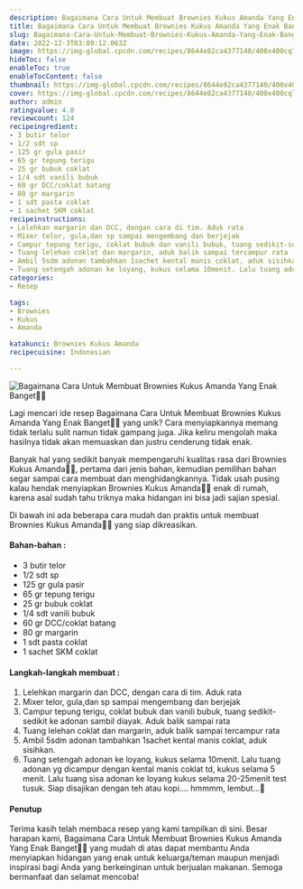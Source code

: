 ```yaml
---
description: Bagaimana Cara Untuk Membuat Brownies Kukus Amanda Yang Enak Banget"
title: Bagaimana Cara Untuk Membuat Brownies Kukus Amanda Yang Enak Banget
slug: Bagaimana-Cara-Untuk-Membuat-Brownies-Kukus-Amanda-Yang-Enak-Banget
date: 2022-12-3T03:09:12.063Z
image: https://img-global.cpcdn.com/recipes/8644e82ca4377140/400x400cq70/photo.jpg
hideToc: false
enableToc: true
enableTocContent: false
thumbnail: https://img-global.cpcdn.com/recipes/8644e82ca4377140/400x400cq70/photo.jpg
cover: https://img-global.cpcdn.com/recipes/8644e82ca4377140/400x400cq70/photo.jpg
author: admin
ratingvalue: 4.8
reviewcount: 124
recipeingredient:
- 3 butir telor
- 1/2 sdt sp
- 125 gr gula pasir
- 65 gr tepung terigu
- 25 gr bubuk coklat
- 1/4 sdt vanili bubuk
- 60 gr DCC/coklat batang
- 80 gr margarin
- 1 sdt pasta coklat
- 1 sachet SKM coklat
recipeinstructions:
- Lelehkan margarin dan DCC, dengan cara di tim. Aduk rata
- Mixer telor, gula,dan sp sampai mengembang dan berjejak
- Campur tepung terigu, coklat bubuk dan vanili bubuk, tuang sedikit-sedikit ke adonan sambil diayak. Aduk balik sampai rata
- Tuang lelehan coklat dan margarin, aduk balik sampai tercampur rata
- Ambil 5sdm adonan tambahkan 1sachet kental manis coklat, aduk sisihkan.
- Tuang setengah adonan ke loyang, kukus selama 10menit. Lalu tuang adonan yg dicampur dengan kental manis coklat td, kukus selama 5 menit. Lalu tuang sisa adonan ke loyang kukus selama 20-25menit test tusuk. Siap disajikan dengan teh atau kopi.... hmmmm, lembut...🤤
categories:
- Resep

tags:
- Brownies
- Kukus
- Amanda

katakunci: Brownies Kukus Amanda
recipecuisine: Indonesian

---
```


![Bagaimana Cara Untuk Membuat Brownies Kukus Amanda Yang Enak Banget👩‍🍳](https://img-global.cpcdn.com/recipes/8644e82ca4377140/400x400cq70/photo.jpg)

Lagi mencari ide resep Bagaimana Cara Untuk Membuat Brownies Kukus Amanda Yang Enak Banget👩‍🍳 yang unik? Cara menyiapkannya memang tidak terlalu sulit namun tidak gampang juga. Jika keliru mengolah maka hasilnya tidak akan memuaskan dan justru cenderung tidak enak.

Banyak hal yang sedikit banyak mempengaruhi kualitas rasa dari Brownies Kukus Amanda👩‍🍳, pertama dari jenis bahan, kemudian pemilihan bahan segar sampai cara membuat dan menghidangkannya. Tidak usah pusing kalau hendak menyiapkan Brownies Kukus Amanda👩‍🍳 enak di rumah, karena asal sudah tahu triknya maka hidangan ini bisa jadi sajian spesial.

Di bawah ini ada beberapa cara mudah dan praktis untuk membuat Brownies Kukus Amanda👩‍🍳 yang siap dikreasikan.

<!--inarticleads1-->

#### Bahan-bahan :

- 3 butir telor
- 1/2 sdt sp
- 125 gr gula pasir
- 65 gr tepung terigu
- 25 gr bubuk coklat
- 1/4 sdt vanili bubuk
- 60 gr DCC/coklat batang
- 80 gr margarin
- 1 sdt pasta coklat
- 1 sachet SKM coklat

<!--inarticleads2-->

#### Langkah-langkah membuat :

1. Lelehkan margarin dan DCC, dengan cara di tim. Aduk rata
1. Mixer telor, gula,dan sp sampai mengembang dan berjejak
1. Campur tepung terigu, coklat bubuk dan vanili bubuk, tuang sedikit-sedikit ke adonan sambil diayak. Aduk balik sampai rata
1. Tuang lelehan coklat dan margarin, aduk balik sampai tercampur rata
1. Ambil 5sdm adonan tambahkan 1sachet kental manis coklat, aduk sisihkan.
1. Tuang setengah adonan ke loyang, kukus selama 10menit. Lalu tuang adonan yg dicampur dengan kental manis coklat td, kukus selama 5 menit. Lalu tuang sisa adonan ke loyang kukus selama 20-25menit test tusuk. Siap disajikan dengan teh atau kopi.... hmmmm, lembut...🤤

#### Penutup

Terima kasih telah membaca resep yang kami tampilkan di sini. Besar harapan kami, Bagaimana Cara Untuk Membuat Brownies Kukus Amanda Yang Enak Banget👩‍🍳 yang mudah di atas dapat membantu Anda menyiapkan hidangan yang enak untuk keluarga/teman maupun menjadi inspirasi bagi Anda yang berkeinginan untuk berjualan makanan. Semoga bermanfaat dan selamat mencoba!